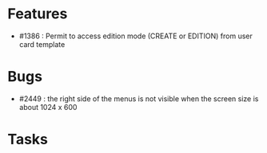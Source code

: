 # Features

- #1386 : Permit to access edition mode (CREATE or EDITION) from user card template

# Bugs

- #2449 : the right side of the menus is not visible when the screen size is about 1024 x 600

# Tasks

